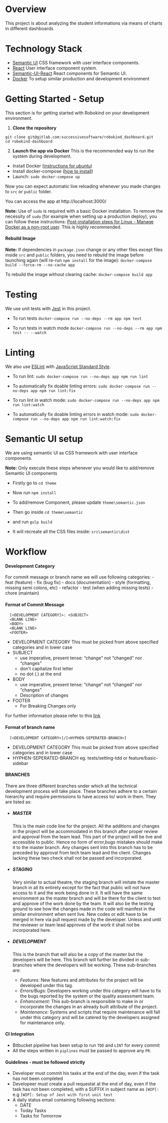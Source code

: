 # Overview
This project is about analyzing the student informations via means of charts in different dashboards

# Technology Stack
 * [Semantic UI](https://semantic-ui.com/) CSS framework with user interface components.
 * [React](https://facebook.github.io/react/) User interface component system.
 * [Semantic-UI-React](http://react.semantic-ui.com/introduction) React components for Semantic UI.
 * [Docker](https://en.wikipedia.org/wiki/Docker_(software)) To setup similar production and development environment
 
# Getting Started - Setup

This section is for getting started with Robokind on your development environment.

1. **Clone the repository**
  ```
  git clone git@gitlab.com:successivesoftware/robokind_dashboard.git
  cd robokind-dashboard
  ```

2. **Launch the app via Docker**
  This is the recommended way to run the system during development.

  - Install Docker ([instructions for ubuntu](https://docs.docker.com/engine/installation/linux/docker-ce/ubuntu/#install-using-the-repository))
  - Install docker-compose ([how to install](https://docs.docker.com/compose/install/))
  - Launch: `sudo docker-compose up`

Now you can expect automatic live reloading whenever you made changes to ```src``` or ```public``` folder.

You can access the app at http://localhost:3000/

**Note:** Use of `sudo` is required with a basic Docker installation. To remove the necessity of `sudo` (for example when setting up a production deploy), you can follow these instructions: [Post-installation steps for Linux - Manage Docker as a non-root user](https://docs.docker.com/engine/installation/linux/linux-postinstall/#manage-docker-as-a-non-root-user). This is highly recommended.


#### Rebuild Image

**Note:** If dependencies in `package.json` change or any other files except files inside ```src``` and ```public``` folders, you need to rebuild the image before launching again (will re-run `npm install` for the image):
```docker-compose build --force-rm --no-cache app```

To rebuild the image without clearing cache:
```docker-compose build app```

# Testing

We use unit tests with [Jest](https://github.com/facebook/jest) in this project.

- To run tests
  ```docker-compose run --no-deps --rm app npm test```

- To run tests in watch mode
  ```docker-compose run --no-deps --rm app npm test -- --watch```

# Linting
We also use [ESLint](https://eslint.org/) with [JavaScript Standard Style](https://standardjs.com).

 - To run lint:
  ```sudo docker-compose run --no-deps app npm run lint```

 - To automatically fix doable linting errors:
  ```sudo docker-compose run --no-deps app npm run lint:fix```

 - To run lint in watch mode:
  ```sudo docker-compose run --no-deps app npm run lint:watch```

  - To automatically fix doable linting errors in watch mode:
  ```sudo docker-compose run --no-deps app npm run lint:watch:fix```


# Semantic UI setup
We are using semantic UI as CSS framework with user interface components.

**Note:** Only execute these steps whenever you would like to add/remove Semantic UI components

 - Firstly go to ```cd theme```

 - Now run ```npm install```

 - To add/remove Component, please update ```theme\semantic.json```

 - Then go inside ```cd theme\semantic```

 - and run ```gulp build```

 - It will recreate all the CSS files inside: ```src\semantic\dist```


# Workflow

#### Development Category
  For commit message or branch name we will use following categories:
    - feat (feature)
    - fix (bug fix)
    - docs (documentation)
    - style (formatting, missing semi colons, etc)
    - refactor
    - test (when adding missing tests)
    - chore (maintain)

#### Format of Commit Message
```
  [<DEVELOPMENT CATEGORY]>: <SUBJECT>
  <BLANK LINE>
  <BODY>
  <BLANK LINE>
  <FOOTER>
```

- DEVELOPMENT CATEGORY 
  This must be picked from above specified categories and in lower case
- SUBJECT
  - use imperative, present tense: “change” not “changed” nor “changes”
  - don't capitalize first letter
  - no dot (.) at the end
- BODY
  - use imperative, present tense: “change” not “changed” nor “changes”
  - Description of changes
- FOOTER
  - For Breaking Changes only

For further information please refer to this [link](https://gist.github.com/stephenparish/9941e89d80e2bc58a153#format-of-the-commit-message)

#### Format of branch name

```
  [<DEVELOPMENT CATEGORY>]/[<HYPHEN-SEPERATED-BRANCH>]
```
- DEVELOPMENT CATEGORY
  This must be picked from above specified categories and in lower case
- HYPHEN-SEPERATED-BRANCH
  eg. tests/setting-tdd or feature/basic-sidebar

#### BRANCHES

There are three different branches under which all the technical development process will take place. These branches adhere to a certain hierarchy and require permissions to have access to/ work in them. They are listed as:

- ##### MASTER
  This is the main code line for the project. All the additions and changes in the project will be accommodated in this branch after proper review and approval from the team lead. This part of the project will be live and accessible to public. Hence no form of error,bugs mistakes should make it to the master branch. Any changes sent into this branch has to be preceded by approval from tech team lead and the client. Changes lacking these two check shall not be passed and incorporated.


- ##### STAGING
  Very similar to actual theatre, the staging branch will imitate the master branch in all its entirety except for the fact that public will not have access to it and the work being done in it. It will have the same environment as the master branch and will be there for the client to test and approve of the work done by the team. It will also be the testing ground to see how the changes made in the code will manifest in the similar environment when sent live. New codes or edit have to be merged in here via pull request made by the developer. Unless and until the reviewer or team lead approves of the work it shall not be incorporated here.


- ##### DEVELOPMENT
  This is the branch that will also be a copy of the master but the developers will be here. This branch will further be divided in sub-branches where the developers will be working. These sub-branches are:


    - *Features:* New features and attributes for the project will be developed under this tag.
    - *Errors/Bugs:* Developers working under this category will have to fix the bugs reported by the system or the quality assessment team.
    - *Enhancement:* This sub-branch is responsible to make in or incorporate the changes in an already built attribute of the project.
    - *Maintenance:* Systems and scripts that require maintenance will fall under this category and will be catered by the developers assigned for maintenance only.


#### CI Integration
  - Bitbucket pipeline has been setup to run `TDD` and `LINT` for every commit
  - All the steps written in `piplines` must be passed to approve any `PR`.

#### Guidelines - must be followed strictly
  - Developer must commit his tasks at the end of the day, even if the task has not been completed
  - Developeer must create a pull requestat at the end of day, even if the task has not been completed, with a SUFFIX in subject name as `[WIP]:` e.g 
  `[WIP]: Setup of Jest with first unit test` 
  - A daily status email containing following sections:
    - DATE
    - Today Tasks
    - Tasks for Tomorrow
      



